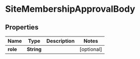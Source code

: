 

# SiteMembershipApprovalBody

## Properties

Name | Type | Description | Notes
------------ | ------------- | ------------- | -------------
**role** | **String** |  |  [optional]



